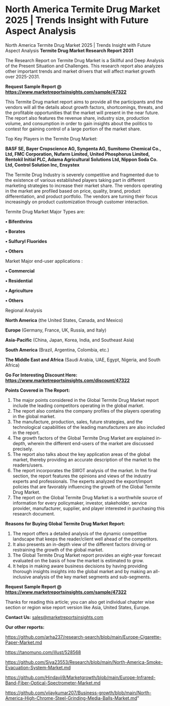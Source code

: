 # North America Termite Drug Market 2025 | Trends Insight with Future Aspect Analysis
North America Termite Drug Market 2025 | Trends Insight with Future Aspect Analysis
<strong>Termite Drug Market Research Report 2031</strong>

The Research Report on Termite Drug Market is a Skillful and Deep Analysis of the Present Situation and Challenges. This research report also analyzes other important trends and market drivers that will affect market growth over 2025-2031.

<strong>Request Sample Report @ <a href=https://www.marketreportsinsights.com/sample/47322>https://www.marketreportsinsights.com/sample/47322</a></strong>

This Termite Drug market report aims to provide all the participants and the vendors will all the details about growth factors, shortcomings, threats, and the profitable opportunities that the market will present in the near future. The report also features the revenue share, industry size, production volume, and consumption in order to gain insights about the politics to contest for gaining control of a large portion of the market share.

Top Key Players in the Termite Drug Market:

<strong>BASF SE, Bayer Cropscience AG, Syngenta AG, Sumitomo Chemical Co., Ltd, FMC Corporation, Nufarm Limited, United Phosphorus Limited, Rentokil Initial PLC, Adama Agricultural Solutions Ltd, Nippon Soda Co. Ltd, Control Solution Inc, Ensystex</strong>

The Termite Drug Industry is severely competitive and fragmented due to the existence of various established players taking part in different marketing strategies to increase their market share. The vendors operating in the market are profiled based on price, quality, brand, product differentiation, and product portfolio. The vendors are turning their focus increasingly on product customization through customer interaction.

Termite Drug Market Major Types are:

<strong>•  Bifenthrins

•  Borates

•  Sulfuryl Fluorides

•  Others</strong>

Market Major end-user applications :

<strong>•  Commercial

•  Residential

•  Agriculture

•  Others</strong>

Regional Analysis

</u><strong><b>North America</b></strong> (the United States, Canada, and Mexico)

<strong><b>Europe </b></strong>(Germany, France, UK, Russia, and Italy)

<strong><b>Asia-Pacific</b></strong> (China, Japan, Korea, India, and Southeast Asia)

<strong><b>South America</b></strong> (Brazil, Argentina, Colombia, etc.)

<strong><b>The Middle East and Africa</b></strong> (Saudi Arabia, UAE, Egypt, Nigeria, and South Africa)

<strong>Go For Interesting Discount Here: <a href=https://www.marketreportsinsights.com/discount/47322>https://www.marketreportsinsights.com/discount/47322</a></strong>

<strong>Points Covered in The Report:</strong>
<ol>
  <li>The major points considered in the Global Termite Drug Market report include the leading competitors operating in the global market.</li>
  <li>The report also contains the company profiles of the players operating in the global market.</li>
  <li>The manufacture, production, sales, future strategies, and the technological capabilities of the leading manufacturers are also included in the report.</li>
  <li>The growth factors of the Global Termite Drug Market are explained in-depth, wherein the different end-users of the market are discussed precisely.</li>
  <li>The report also talks about the key application areas of the global market, thereby providing an accurate description of the market to the readers/users.</li>
  <li>The report incorporates the SWOT analysis of the market. In the final section, the report features the opinions and views of the industry experts and professionals. The experts analyzed the export/import policies that are favorably influencing the growth of the Global Termite Drug Market.</li>
  <li>The report on the Global Termite Drug Market is a worthwhile source of information for every policymaker, investor, stakeholder, service provider, manufacturer, supplier, and player interested in purchasing this research document.</li>
</ol>
<strong>Reasons for Buying Global Termite Drug Market Report:</strong>

<ol>
  <li>The report offers a detailed analysis of the dynamic competitive landscape that keeps the reader/client well ahead of the competitors.</li>
  <li>It also presents an in-depth view of the different factors driving or restraining the growth of the global market.</li>
  <li>The Global Termite Drug Market report provides an eight-year forecast evaluated on the basis of how the market is estimated to grow.</li>
  <li>It helps in making aware business decisions by having providing thorough insights insights into the global market and by making an all-inclusive analysis of the key market segments and sub-segments.</li>
</ol>
<strong>Request Sample Report @ <a href=https://www.marketreportsinsights.com/sample/47322>https://www.marketreportsinsights.com/sample/47322</a></strong>


Thanks for reading this article; you can also get individual chapter wise section or region wise report version like Asia, United States, Europe.

<strong>Contact Us:</strong>
sales@marketreportsinsights.com

<strong>Our other reports:</strong>

<a href=https://github.com/arha237/research-search/blob/main/Europe-Cigarette-Paper-Market.md>https://github.com/arha237/research-search/blob/main/Europe-Cigarette-Paper-Market.md</a>

<a href=https://tanomuno.com/illust/528568>https://tanomuno.com/illust/528568</a>

<a href=https://github.com/Siya23553/Research/blob/main/North-America-Smoke-Evacuation-System-Market.md>https://github.com/Siya23553/Research/blob/main/North-America-Smoke-Evacuation-System-Market.md</a>

<a href=https://github.com/Hindavii9/Marketgrowth/blob/main/Europe-Infrared-Band-Fiber-Optical-Spectrometer-Market.md>https://github.com/Hindavii9/Marketgrowth/blob/main/Europe-Infrared-Band-Fiber-Optical-Spectrometer-Market.md</a>

<a href=https://github.com/vijaykumar207/Business-growth/blob/main/North-America-High-Chrome-Steel-Grinding-Media-Balls-Market.md>https://github.com/vijaykumar207/Business-growth/blob/main/North-America-High-Chrome-Steel-Grinding-Media-Balls-Market.md</a>"
